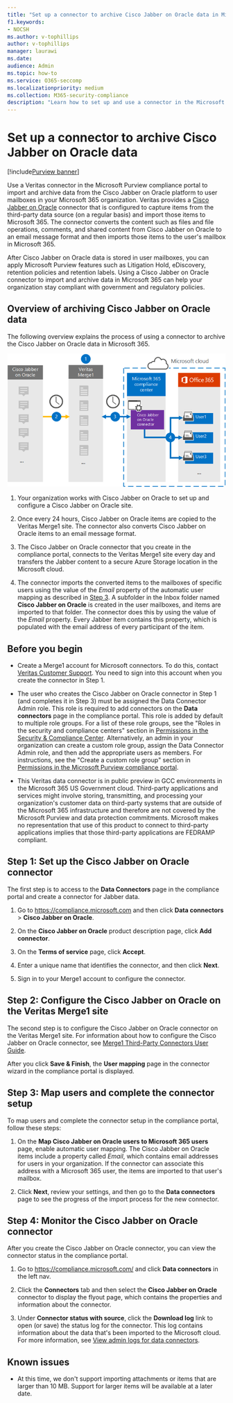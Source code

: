 ```yaml
---
title: "Set up a connector to archive Cisco Jabber on Oracle data in Microsoft 365"
f1.keywords:
- NOCSH
ms.author: v-tophillips
author: v-tophillips
manager: laurawi
ms.date: 
audience: Admin
ms.topic: how-to
ms.service: O365-seccomp
ms.localizationpriority: medium
ms.collection: M365-security-compliance
description: "Learn how to set up and use a connector in the Microsoft Purview compliance portal to import and archive data from Cisco Jabber on Oracle to Microsoft 365."
---
```


# Set up a connector to archive Cisco Jabber on Oracle data

[!include[Purview banner](../includes/purview-rebrand-banner.md)]

Use a Veritas connector in the Microsoft Purview compliance portal to import and archive data from the Cisco Jabber on Oracle platform to user mailboxes in your Microsoft 365 organization. Veritas provides a [Cisco Jabber on Oracle](https://www.veritas.com/insights/merge1/jabber) connector that is configured to capture items from the third-party data source (on a regular basis) and import those items to Microsoft 365. The connector converts the content such as files and file operations, comments, and shared content from Cisco Jabber on Oracle to an email message format and then imports those items to the user's mailbox in Microsoft 365.

After Cisco Jabber on Oracle data is stored in user mailboxes, you can apply Microsoft Purview features such as Litigation Hold, eDiscovery, retention policies and retention labels. Using a Cisco Jabber on Oracle connector to import and archive data in Microsoft 365 can help your organization stay compliant with government and regulatory policies.

## Overview of archiving Cisco Jabber on Oracle data

The following overview explains the process of using a connector to archive the Cisco Jabber on Oracle data in Microsoft 365.

![Archiving workflow for Cisco Jabber on Oracle data.](../media/CiscoJabberOnOracleConnectorWorkflow.png)

1. Your organization works with Cisco Jabber on Oracle to set up and configure a Cisco Jabber on Oracle site.

2. Once every 24 hours, Cisco Jabber on Oracle items are copied to the Veritas Merge1 site. The connector also converts Cisco Jabber on Oracle items to an email message format.

3. The Cisco Jabber on Oracle connector that you create in the compliance portal, connects to the Veritas Merge1 site every day and transfers the Jabber content to a secure Azure Storage location in the Microsoft cloud.

4. The connector imports the converted items to the mailboxes of specific users using the value of the *Email* property of the automatic user mapping as described in [Step 3](#step-3-map-users-and-complete-the-connector-setup). A subfolder in the Inbox folder named **Cisco Jabber on Oracle** is created in the user mailboxes, and items are imported to that folder. The connector does this by using the value of the *Email* property. Every Jabber item contains this property, which is populated with the email address of every participant of the item.

## Before you begin

- Create a Merge1 account for Microsoft connectors. To do this, contact [Veritas Customer Support](https://www.veritas.com/content/support/en_US). You need to sign into this account when you create the connector in Step 1.

- The user who creates the Cisco Jabber on Oracle connector in Step 1 (and completes it in Step 3) must be assigned the Data Connector Admin role. This role is required to add connectors on the **Data connectors** page in the compliance portal. This role is added by default to multiple role groups. For a list of these role groups, see the "Roles in the security and compliance centers" section in [Permissions in the Security & Compliance Center](../security/office-365-security/permissions-in-the-security-and-compliance-center.md#roles-in-the-security--compliance-center). Alternatively, an admin in your organization can create a custom role group, assign the Data Connector Admin role, and then add the appropriate users as members. For instructions, see the "Create a custom role group" section in [Permissions in the Microsoft Purview compliance portal](microsoft-365-compliance-center-permissions.md#create-a-custom-role-group).

- This Veritas data connector is in public preview in GCC environments in the Microsoft 365 US Government cloud. Third-party applications and services might involve storing, transmitting, and processing your organization's customer data on third-party systems that are outside of the Microsoft 365 infrastructure and therefore are not covered by the Microsoft Purview and data protection commitments. Microsoft makes no representation that use of this product to connect to third-party applications implies that those third-party applications are FEDRAMP compliant.

## Step 1: Set up the Cisco Jabber on Oracle connector

The first step is to access to the **Data Connectors** page in the compliance portal and create a connector for Jabber data.

1. Go to <https://compliance.microsoft.com> and then click **Data connectors** > **Cisco Jabber on Oracle**.

2. On the **Cisco Jabber on Oracle** product description page, click **Add connector**.

3. On the **Terms of service** page, click **Accept**.

4. Enter a unique name that identifies the connector, and then click **Next**.

5. Sign in to your Merge1 account to configure the connector.

## Step 2: Configure the Cisco Jabber on Oracle on the Veritas Merge1 site

The second step is to configure the Cisco Jabber on Oracle connector on the Veritas Merge1 site. For information about how to configure the Cisco Jabber on Oracle connector, see [Merge1 Third-Party Connectors User Guide](https://docs.ms.merge1.globanetportal.com/Merge1%20Third-Party%20Connectors%20Cisco%20Jabber%20on%20Oracle%20User%20Guide.pdf).

After you click **Save & Finish**, the **User mapping** page in the connector wizard in the compliance portal is displayed.

## Step 3: Map users and complete the connector setup

To map users and complete the connector setup in the compliance portal, follow these steps:

1. On the **Map Cisco Jabber on Oracle users to Microsoft 365 users** page, enable automatic user mapping. The Cisco Jabber on Oracle items include a property called *Email*, which contains email addresses for users in your organization. If the connector can associate this address with a Microsoft 365 user, the items are imported to that user's mailbox.

2. Click **Next**, review your settings, and then go to the **Data connectors** page to see the progress of the import process for the new connector.

## Step 4: Monitor the Cisco Jabber on Oracle connector

After you create the Cisco Jabber on Oracle connector, you can view the connector status in the compliance portal.

1. Go to <https://compliance.microsoft.com/> and click **Data connectors** in the left nav.

2. Click the **Connectors** tab and then select the **Cisco Jabber on Oracle** connector to display the flyout page, which contains the properties and information about the connector.

3. Under **Connector status with source**, click the **Download log** link to open (or save) the status log for the connector. This log contains information about the data that's been imported to the Microsoft cloud. For more information, see [View admin logs for data connectors](data-connector-admin-logs.md).

## Known issues

- At this time, we don't support importing attachments or items that are larger than 10 MB. Support for larger items will be available at a later date.
